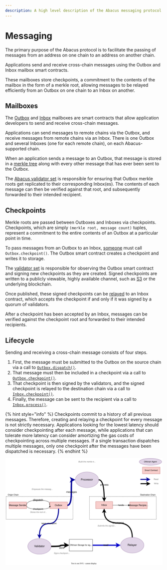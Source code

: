 ```yaml
---
description: A high level description of the Abacus messaging protocol
---
```


# Messaging

The primary purpose of the Abacus protocol is to facilitate the passing of messages from an address on one chain to an address on another chain.

Applications send and receive cross-chain messages using the Outbox and Inbox mailbox smart contracts.&#x20;

These mailboxes store checkpoints, a commitment to the contents of the mailbox in the form of a merkle root, allowing messages to be relayed efficiently from an Outbox on one chain to an Inbox on another.

## Mailboxes

The [Outbox](outbox.md) and [Inbox](inbox.md) mailboxes are smart contracts that allow application developers to send and receive cross-chain messages.

Applications can send messages to remote chains via the Outbox, and receive messages from remote chains via an Inbox. There is one Outbox and several Inboxes (one for each remote chain), on each Abacus-supported chain.

When an application sends a message to an Outbox, that message is stored in a [merkle tree](https://en.wikipedia.org/wiki/Merkle\_tree) along with every other message that has ever been sent to the Outbox.

The [Abacus validator set](../agents/validators.md) is responsible for ensuring that Outbox merkle roots get replicated to their corresponding Inbox(es). The contents of each message can then be verified against that root, and subsequently forwarded to their intended recipient.&#x20;

## Checkpoints

Merkle roots are passed between Outboxes and Inboxes via checkpoints. Checkpoints, which are simply `(merkle root, message count)` tuples, represent a commitment to the entire contents of an Outbox at a particular point in time.

To pass messages from an Outbox to an Inbox, [someone](../agents/checkpointer.md) must call `Outbox.checkpoint()`. The Outbox smart contract creates a checkpoint and writes it to storage.

The [validator set](../agents/validators.md) is responsible for observing the Outbox smart contract and signing new checkpoints as they are created. Signed checkpoints are written to a publicly viewable, highly available channel, such as [S3](https://en.wikipedia.org/wiki/Amazon\_S3) or the underlying blockchain.

Once published, these signed checkpoints can be [relayed](../agents/relayer.md) to an Inbox contract, which accepts the checkpoint if and only if it was signed by a quorum of validators.

After a checkpoint has been accepted by an Inbox, messages can be verified against the checkpoint root and forwarded to their intended recipients.

## Lifecycle

Sending and receiving a cross-chain message consists of four steps.

1. First, the message must be submitted to the Outbox on the source chain via a call to [`Outbox.dispatch()`](outbox.md#dispatch).
2. That message must then be included in a checkpoint via a call to [`Outbox.checkpoint()`](outbox.md#checkpoint).
3. That checkpoint is then signed by the validators, and the signed checkpoint is relayed to the destination chain via a call to [`Inbox.checkpoint()`](inbox.md#checkpoint).
4. Finally, the message can be sent to the recipient via a call to [`Inbox.process()`](inbox.md#process).

{% hint style="info" %}
Checkpoints commit to a history of all previous messages. Therefore, creating and relaying a checkpoint for every message is not strictly necessary. Applications looking for the lowest latency should consider checkpointing after each message, while applications that can tolerate more latency can consider amortizing the gas costs of checkpointing across multiple messages. If a single transaction dispatches multiple messages, only one checkpoint after the messages have been dispatched is necessary.
{% endhint %}

![](<../../.gitbook/assets/Untitled Diagram.drawio (1).svg>)
